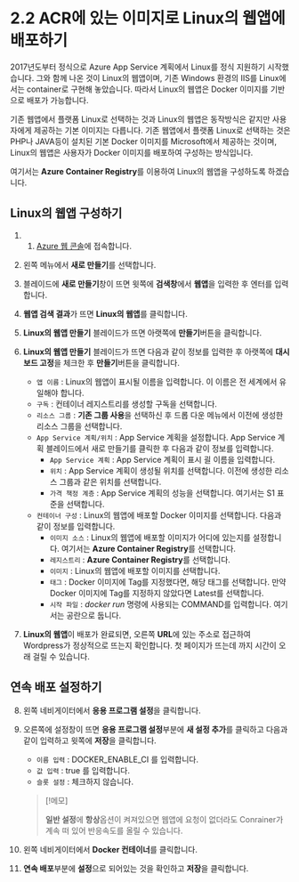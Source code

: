# 2.2 ACR에 있는 이미지로 Linux의 웹앱에 배포하기
2017년도부터 정식으로 Azure App Service 계획에서 Linux를 정식 지원하기 시작했습니다. 그와 함께 나온 것이 Linux의 웹앱이며, 기존 Windows 환경의 IIS를 Linux에서는 container로 구현해 놓았습니다. 따라서 Linux의 웹앱은 Docker 이미지를 기반으로 배포가 가능합니다.

기존 웹앱에서 플랫폼 Linux로 선택하는 것과 Linux의 웹앱은 동작방식은 같지만 사용자에게 제공하는 기본 이미지는 다릅니다. 기존 웹앱에서 플랫폼 Linux로 선택하는 것은 PHP나 JAVA등이 설치된 기본 Docker 이미지를 Microsoft에서 제공하는 것이며, Linux의 웹앱은 사용자가 Docker 이미지를 배포하여 구성하는 방식입니다.

여기서는 **Azure Container Registry**를 이용하여 Linux의 웹앱을 구성하도록 하겠습니다.

## Linux의 웹앱 구성하기
1. 1. [Azure 웹 콘솔](https://portal.azure.com)에 접속합니다.

2. 왼쪽 메뉴에서 **새로 만들기**를 선택합니다.

3. 블레이드에 **새로 만들기**창이 뜨면 윗쪽에 **검색창**에서 **웹앱**을 입력한 후 엔터를 입력합니다.

4. **웹앱 검색 결과**가 뜨면 **Linux의 웹앱**를 클릭합니다.

5. **Linux의 웹앱 만들기** 블레이드가 뜨면 아랫쪽에 **만들기**버튼을 클릭합니다.

6. **Linux의 웹앱 만들기** 블레이드가 뜨면 다음과 같이 정보를 입력한 후 아랫쪽에 **대시보드 고정**을 체크한 후 **만들기**버튼을 클릭합니다.
    - `앱 이름` : Linux의 웹앱이 표시될 이름을 입력합니다. 이 이름은 전 세계에서 유일해야 합니다.
    - `구독` : 컨테이너 레지스트리를 생성할 구독을 선택합니다.
    - `리소스 그룹` : **기존 그룹 사용**을 선택하신 후 드롭 다운 메뉴에서 이전에 생성한 리소스 그룹을 선택합니다.
    - `App Service 계획/위치` : App Service 계획을 설정합니다. App Service 계획 블레이드에서 새로 만들기를 클릭한 후 다음과 같이 정보를 입력합니다.
        - `App Service 계획` : App Service 계획이 표시 괼 이름을 입력합니다.
        - `위치` : App Service 계획이 생성될 위치를 선택합니다. 이전에 생성한 리소스 그룹과 같은 위치를 선택합니다.
        - `가격 책정 계층` : App Service 계획의 성능을 선택합니다. 여기서는 S1 표준을 선택합니다.
    - `컨테이너 구성` : Linux의 웹앱에 배포할 Docker 이미지를 선택합니다. 다음과 같이 정보를 입력합니다.
        - `이미지 소스` : Linux의 웹앱에 배포할 이미지가 어디에 있는지를 설정합니다. 여기서는 **Azure Container Registry**를 선택합니다.
        - `레지스트리` : **Azure Container Registry**를 선택합니다.
        - `이미지` : Linux의 웹앱에 배포할 이미지를 선택합니다.
        - `태그` : Docker 이미지에 Tag를 지정했다면, 해당 태그를 선택합니다. 만약 Docker 이미지에 Tag를 지정하지 않았다면 Latest를 선택합니다.
        - `시작 파일` : *docker run* 명령에 사용되는 COMMAND를 입력합니다. 여기서는 공란으로 둡니다.

7. **Linux의 웹앱**이 배포가 완료되면, 오른쪽 **URL**에 있는 주소로 접근하여 Wordpress가 정상적으로 뜨는지 확인합니다. 첫 페이지가 뜨는데 까지 시간이 오래 걸릴 수 있습니다.

## 연속 배포 설정하기
8. 왼쪽 네비게이터에서 **응용 프로그램 설정**을 클릭합니다.

9. 오른쪽에 설정창이 뜨면 **응용 프로그램 설정**부분에 **새 설정 추가**를 클릭하고 다음과 같이 입력하고 윗쪽에 **저장**을 클릭합니다.
    - `이름 입력` : DOCKER_ENABLE_CI 를 입력합니다.
    - `값 입력` : true 를 입력합니다.
    - `슬롯 설정` : 체크하지 않습니다.

    > [!메모]
    > 
    > **일반 설정**에 **항상**옵션이 켜져있으면 웹앱에 요청이 없더라도 Conrainer가 계속 떠 있어 반응속도를 올릴 수 있습니다.

10. 왼쪽 네비게이터에서 **Docker 컨테이너**를 클릭합니다.

11. **연속 배포**부분에 **설정**으로 되어있는 것을 확인하고 **저장**을 클릭합니다.